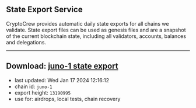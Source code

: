 ## State Export Service
CryptoCrew provides automatic daily state exports for all chains we validate. State export files can be used as genesis files and are a snapshot of the current blockchain state, including all validators, accounts, balances and delegations.

---
**Download: [juno-1 state export](https://dl.ccvalidators.com/SERVICE/juno/juno-1_export_13190995.json)**
---

- last updated: Wed Jan 17 2024 12:16:12
- chain id: `juno-1`
- export height: `13190995`
- use for: airdrops, local tests, chain recovery
